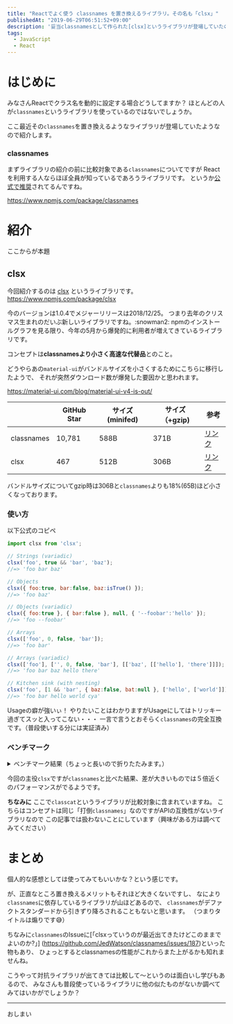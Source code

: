 ```yaml
---
title: "Reactでよく使う classnames を置き換えるライブラリ。その名も「clsx」"
publishedAt: "2019-06-29T06:51:52+09:00"
description: '妥当classnamesとして作られた[clsx]というライブラリが登場していたので紹介してみます。'
tags:
  - JavaScript
  - React
---
```


# はじめに

みなさんReactでクラス名を動的に設定する場合どうしてますか？
ほとんどの人が`classnames`というライブラリを使っているのではないでしょうか。

ここ最近その`classnames`を置き換えるようなライブラリが登場していたようなので紹介します。

### classnames
まずライブラリの紹介の前に比較対象である`classnames`についてですが
Reactを利用する人ならほぼ全員が知っているであろうライブラリです。
というか[公式で推奨](https://reactjs.org/docs/faq-styling.html)されてるんですね。

https://www.npmjs.com/package/classnames

# 紹介
ここからが本題

## clsx


今回紹介するのは [clsx](https://www.npmjs.com/package/clsx) というライブラリです。
https://www.npmjs.com/package/clsx

今のバージョンは1.0.4でメジャーリリースは2018/12/25。
つまり去年のクリスマス生まれのだいぶ新しいライブラリですね。:snowman2:
npmのインストールグラフを見る限り、今年の5月から爆発的に利用者が増えてきているライブラリです。

コンセプトは**classnamesより小さく高速な代替品**とのこと。

どうやらあの`material-ui`がバンドルサイズを小さくするためにこちらに移行したようで、
それが突然ダウンロード数が爆発した要因かと思われます。

https://material-ui.com/blog/material-ui-v4-is-out/

||GitHub Star|サイズ(minifed)|サイズ（+gzip)|参考
|---|---|---|---|---|
|classnames|10,781|588B|371B|[リンク](https://bundlephobia.com/result?p=classnames@2.2.6)|
|clsx|467|512B|306B|[リンク](https://bundlephobia.com/result?p=clsx@1.0.4)|


バンドルサイズについてgzip時は306Bと`classnames`よりも18%(65B)ほど小さくなっております。

### 使い方
以下公式のコピペ

```js
import clsx from 'clsx';

// Strings (variadic)
clsx('foo', true && 'bar', 'baz');
//=> 'foo bar baz'

// Objects
clsx({ foo:true, bar:false, baz:isTrue() });
//=> 'foo baz'

// Objects (variadic)
clsx({ foo:true }, { bar:false }, null, { '--foobar':'hello' });
//=> 'foo --foobar'

// Arrays
clsx(['foo', 0, false, 'bar']);
//=> 'foo bar'

// Arrays (variadic)
clsx(['foo'], ['', 0, false, 'bar'], [['baz', [['hello'], 'there']]]);
//=> 'foo bar baz hello there'

// Kitchen sink (with nesting)
clsx('foo', [1 && 'bar', { baz:false, bat:null }, ['hello', ['world']]], 'cya');
//=> 'foo bar hello world cya'
```

Usageの癖が強いぃ！
やりたいことはわかりますがUsageにしてはトリッキー過ぎてスッと入ってこない・・・
一言で言うとおそらく`classnames`の完全互換です。（普段使いする分には実証済み）


### ベンチマーク

<details>
<summary>ベンチマーク結果（ちょっと長いので折りたたみます。）</summary>
<div>

```
# Strings
  classcat ≠   x  8,590,994 ops/sec ±0.27% (94 runs sampled)
  classnames   x  3,987,311 ops/sec ±1.68% (94 runs sampled)
  clsx         x 11,066,632 ops/sec ±0.23% (96 runs sampled)

# Objects
  classcat ≠   x 8,566,516 ops/sec ±0.42% (97 runs sampled)
  classnames   x 3,697,182 ops/sec ±1.31% (98 runs sampled)
  clsx         x 7,147,168 ops/sec ±0.30% (95 runs sampled)

# Arrays
  classcat ≠   x 7,538,840 ops/sec ±0.56% (95 runs sampled)
  classnames   x 1,697,776 ops/sec ±1.41% (97 runs sampled)
  clsx         x 7,922,225 ops/sec ±0.18% (95 runs sampled)

# Nested Arrays
  classcat ≠   x 6,462,158 ops/sec ±0.22% (97 runs sampled)
  classnames   x 1,201,570 ops/sec ±0.22% (96 runs sampled)
  clsx         x 6,132,222 ops/sec ±0.49% (95 runs sampled)

# Nested Arrays w/ Objects
  classcat ≠   x 6,277,187 ops/sec ±0.62% (93 runs sampled)
  classnames   x 1,613,328 ops/sec ±1.69% (96 runs sampled)
  clsx         x 5,156,844 ops/sec ±0.22% (95 runs sampled)

# Mixed
  classcat ≠   x 7,073,536 ops/sec ±0.26% (95 runs sampled)
  classnames   x 2,149,952 ops/sec ±1.24% (95 runs sampled)
  clsx         x 5,577,715 ops/sec ±0.20% (93 runs sampled)

# Mixed (Bad Data)
  classcat ≠   x 1,770,852 ops/sec ±0.14% (97 runs sampled)
  classnames   x 1,148,353 ops/sec ±0.54% (97 runs sampled)
  clsx         x 1,887,010 ops/sec ±0.14% (96 runs sampled)
```

</div>
</details>

今回の主役`clsx`ですが`classnames`と比べた結果、差が大きいものでは５倍近くのパフォーマンスがでるようです。


**ちなみに**
ここで`classcat`というライブラリが比較対象に含まれていますね。
こちらはコンセプトは同じ「打倒`classnames`」なのですがAPIの互換性がないライブラリなので
この記事では扱わないことにしています（興味がある方は調べてみてください）

# まとめ

個人的な感想としては使ってみてもいいかな？という感じです。

が、正直なところ置き換えるメリットもそれほど大きくないですし、
なにより`classnames`に依存しているライブラリが山ほどあるので、
`classnames`がデファクトスタンダードから引きずり降ろされることもないと思います。
（つまりタイトルは煽りです:sweat_smile:）


ちなみに`classnames`のIssueに[「clsxっていうのが最近出てきたけどこのままでよいのか?」]
(https://github.com/JedWatson/classnames/issues/187)といった物もあり、
ひょっとするとclassnamesの性能がこれからまた上がるかも知れませんね。

こうやって対抗ライブラリが出てきては比較して〜というのは面白いし学びもあるので、
みなさんも普段使っているライブラリに他の似たものがないか調べてみてはいかがでしょうか？

---

おしまい
